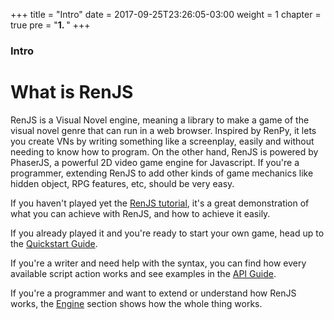 +++
title = "Intro"
date = 2017-09-25T23:26:05-03:00
weight = 1
chapter = true
pre = "<b>1. </b>"
+++

### Intro

# What is RenJS

RenJS is a Visual Novel engine, meaning a library to make a game of the visual novel genre that can run in a web browser. Inspired by RenPy, it lets you create VNs by writing something like a screenplay, easily and without needing to know how to program. On the other hand, RenJS is powered by PhaserJS, a powerful 2D video game engine for Javascript. If you're a programmer, extending RenJS to add other kinds of game mechanics like hidden object, RPG features, etc, should be very easy.

If you haven't played yet the [RenJS tutorial](https://lunafromthemoon.itch.io/renjs), it's a great demonstration of what you can achieve with RenJS, and how to achieve it easily. 

If you already played it and you're ready to start your own game, head up to the [Quickstart Guide](../Quickstart).

If you're a writer and need help with the syntax, you can find how every available script action works and see examples in the [API Guide](../API). 

If you're a programmer and want to extend or understand how RenJS works, the [Engine](../Engine) section shows how the whole thing works.